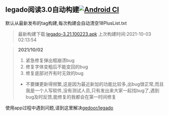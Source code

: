 ## legado阅读3.0自动构建[![Android CI](https://github.com/10bits/gedoor-Build/workflows/Android%20CI/badge.svg)](https://github.com/10bits/gedoor-Build/actions)

默认从最新发布的tag构建,每次构建会自动清空18PlusList.txt

> 最新构建下载:[legado-3.21.100223.apk](https://github.com/10bits/gedoor-Build/releases/download/legado-3.21.100223/legado-3.21.100223.apk) 上次构建时间:2021-10-03 02:13:54
<!--start-->
> **2021/10/02**
> 
> 1. 紧急修复弹出框崩溃bug
> 2. 修复字体变粗后不能变回的bug
> 3. 修复底部对齐有时无效的bug
> * 不要嫌更新得频繁,这是因为最近新加的功能比较多,出bug很正常,而且我是一个人写软件,没有测试人员,只有发出来大家一起找bug了,遇到bug及时反馈,能修复的我都会在第一时间修复
<!--end-->
  
使用app过程中遇到问题,请到这里解决[gedoor/legado](https://github.com/gedoor/legado/issues)

